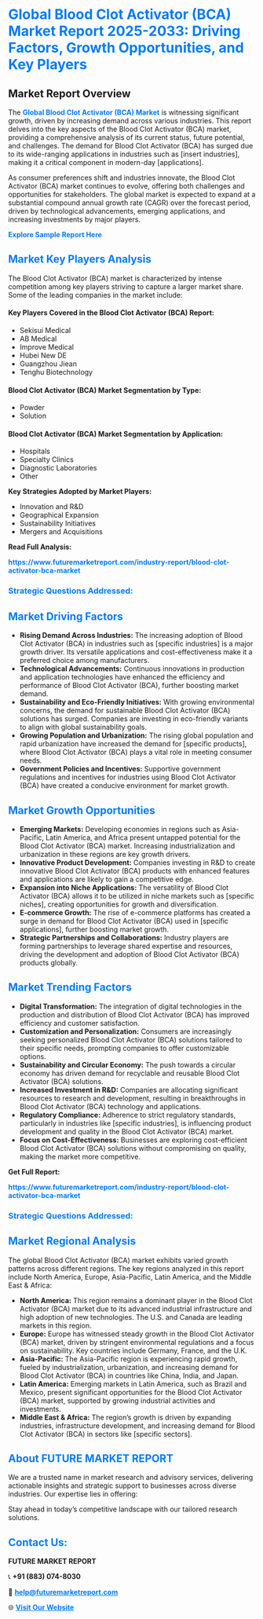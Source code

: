 <h1 style="color: #007BFF;">Global Blood Clot Activator (BCA) Market Report 2025-2033: Driving Factors, Growth Opportunities, and Key Players</h1>

<section id="overview">
<h2>Market Report Overview</h2>
<p>The <a href="https://www.futuremarketreport.com/industry-report/blood-clot-activator-bca-market" style="color: #007BFF; text-decoration: none;"><strong>Global Blood Clot Activator (BCA) Market</strong></a> is witnessing significant growth, driven by increasing demand across various industries. This report delves into the key aspects of the Blood Clot Activator (BCA) market, providing a comprehensive analysis of its current status, future potential, and challenges. The demand for Blood Clot Activator (BCA) has surged due to its wide-ranging applications in industries such as [insert industries], making it a critical component in modern-day [applications].</p>
<p>As consumer preferences shift and industries innovate, the Blood Clot Activator (BCA) market continues to evolve, offering both challenges and opportunities for stakeholders. The global market is expected to expand at a substantial compound annual growth rate (CAGR) over the forecast period, driven by technological advancements, emerging applications, and increasing investments by major players.</p>
</section>

<section id="overview">
<p><a href="https://www.futuremarketreport.com/request-sample/reportId=79692" style="color: #007BFF; text-decoration: none;"><strong>Explore Sample Report Here</strong></a></p>
</section>

<section id="key-players">
<h2 style="color: #007BFF;">Market Key Players Analysis</h2>
<p>The Blood Clot Activator (BCA) market is characterized by intense competition among key players striving to capture a larger market share. Some of the leading companies in the market include:</p>
<h4>Key Players Covered in the Blood Clot Activator (BCA) Report:</h4>
<ul><li>Sekisui Medical</li><li>AB Medical</li><li>Improve Medical</li><li>Hubei New DE</li><li>Guangzhou Jiean</li><li>Tenghu Biotechnology</li></ul>
<h4>Blood Clot Activator (BCA) Market Segmentation by Type:</h4>
<ul><li>Powder</li><li>Solution</li></ul>

<h4>Blood Clot Activator (BCA) Market Segmentation by Application:</h4>
<ul><li>Hospitals</li><li>Specialty Clinics</li><li>Diagnostic Laboratories</li><li>Other</li></ul>
<p><strong>Key Strategies Adopted by Market Players:</strong></p>
<ul>
<li>Innovation and R&D</li>
<li>Geographical Expansion</li>
<li>Sustainability Initiatives</li>
<li>Mergers and Acquisitions</li>
</ul>
</section>

<section>
<p><strong>Read Full Analysis: </strong></p><a href="https://www.futuremarketreport.com/industry-report/blood-clot-activator-bca-market" style="color: #007BFF; text-decoration: none;"><strong>https://www.futuremarketreport.com/industry-report/blood-clot-activator-bca-market</strong></a>
<h3 style="color: #007BFF;">Strategic Questions Addressed:</h3>
</section>

<section id="driving-factors">
<h2 style="color: #007BFF;">Market Driving Factors</h2>
<ul>
<li><strong>Rising Demand Across Industries:</strong> The increasing adoption of Blood Clot Activator (BCA) in industries such as [specific industries] is a major growth driver. Its versatile applications and cost-effectiveness make it a preferred choice among manufacturers.</li>
<li><strong>Technological Advancements:</strong> Continuous innovations in production and application technologies have enhanced the efficiency and performance of Blood Clot Activator (BCA), further boosting market demand.</li>
<li><strong>Sustainability and Eco-Friendly Initiatives:</strong> With growing environmental concerns, the demand for sustainable Blood Clot Activator (BCA) solutions has surged. Companies are investing in eco-friendly variants to align with global sustainability goals.</li>
<li><strong>Growing Population and Urbanization:</strong> The rising global population and rapid urbanization have increased the demand for [specific products], where Blood Clot Activator (BCA) plays a vital role in meeting consumer needs.</li>
<li><strong>Government Policies and Incentives:</strong> Supportive government regulations and incentives for industries using Blood Clot Activator (BCA) have created a conducive environment for market growth.</li>
</ul>
</section>

<section id="growth-opportunities">
<h2 style="color: #007BFF;">Market Growth Opportunities</h2>
<ul>
<li><strong>Emerging Markets:</strong> Developing economies in regions such as Asia-Pacific, Latin America, and Africa present untapped potential for the Blood Clot Activator (BCA) market. Increasing industrialization and urbanization in these regions are key growth drivers.</li>
<li><strong>Innovative Product Development:</strong> Companies investing in R&D to create innovative Blood Clot Activator (BCA) products with enhanced features and applications are likely to gain a competitive edge.</li>
<li><strong>Expansion into Niche Applications:</strong> The versatility of Blood Clot Activator (BCA) allows it to be utilized in niche markets such as [specific niches], creating opportunities for growth and diversification.</li>
<li><strong>E-commerce Growth:</strong> The rise of e-commerce platforms has created a surge in demand for Blood Clot Activator (BCA) used in [specific applications], further boosting market growth.</li>
<li><strong>Strategic Partnerships and Collaborations:</strong> Industry players are forming partnerships to leverage shared expertise and resources, driving the development and adoption of Blood Clot Activator (BCA) products globally.</li>
</ul>
</section>

<section id="trending-factors">
<h2 style="color: #007BFF;">Market Trending Factors</h2>
<ul>
<li><strong>Digital Transformation:</strong> The integration of digital technologies in the production and distribution of Blood Clot Activator (BCA) has improved efficiency and customer satisfaction.</li>
<li><strong>Customization and Personalization:</strong> Consumers are increasingly seeking personalized Blood Clot Activator (BCA) solutions tailored to their specific needs, prompting companies to offer customizable options.</li>
<li><strong>Sustainability and Circular Economy:</strong> The push towards a circular economy has driven demand for recyclable and reusable Blood Clot Activator (BCA) solutions.</li>
<li><strong>Increased Investment in R&D:</strong> Companies are allocating significant resources to research and development, resulting in breakthroughs in Blood Clot Activator (BCA) technology and applications.</li>
<li><strong>Regulatory Compliance:</strong> Adherence to strict regulatory standards, particularly in industries like [specific industries], is influencing product development and quality in the Blood Clot Activator (BCA) market.</li>
<li><strong>Focus on Cost-Effectiveness:</strong> Businesses are exploring cost-efficient Blood Clot Activator (BCA) solutions without compromising on quality, making the market more competitive.</li>
</ul>
</section>

<section>
<p><strong>Get Full Report: </strong></p><a href="https://www.futuremarketreport.com/industry-report/blood-clot-activator-bca-market" style="color: #007BFF; text-decoration: none;"><strong>https://www.futuremarketreport.com/industry-report/blood-clot-activator-bca-market</strong></a>
<h3 style="color: #007BFF;">Strategic Questions Addressed:</h3>
</section>


<section id="regional-analysis">
<h2 style="color: #007BFF;">Market Regional Analysis</h2>
<p>The global Blood Clot Activator (BCA) market exhibits varied growth patterns across different regions. The key regions analyzed in this report include North America, Europe, Asia-Pacific, Latin America, and the Middle East & Africa:</p>
<ul>
<li><strong>North America:</strong> This region remains a dominant player in the Blood Clot Activator (BCA) market due to its advanced industrial infrastructure and high adoption of new technologies. The U.S. and Canada are leading markets in this region.</li>
<li><strong>Europe:</strong> Europe has witnessed steady growth in the Blood Clot Activator (BCA) market, driven by stringent environmental regulations and a focus on sustainability. Key countries include Germany, France, and the U.K.</li>
<li><strong>Asia-Pacific:</strong> The Asia-Pacific region is experiencing rapid growth, fueled by industrialization, urbanization, and increasing demand for Blood Clot Activator (BCA) in countries like China, India, and Japan.</li>
<li><strong>Latin America:</strong> Emerging markets in Latin America, such as Brazil and Mexico, present significant opportunities for the Blood Clot Activator (BCA) market, supported by growing industrial activities and investments.</li>
<li><strong>Middle East & Africa:</strong> The region’s growth is driven by expanding industries, infrastructure development, and increasing demand for Blood Clot Activator (BCA) in sectors like [specific sectors].</li>
</ul>
</section>

<footer>
<h2 style="color: #007BFF;">About FUTURE MARKET REPORT</h2>
<p>We are a trusted name in market research and advisory services, delivering actionable insights and strategic support to businesses across diverse industries. Our expertise lies in offering:</p>

<p>Stay ahead in today’s competitive landscape with our tailored research solutions.</p>

<h2 style="color: #007BFF;">Contact Us:</h2>
<p><strong>FUTURE MARKET REPORT</strong></p>
<p>📞 <strong>+91 (883) 074-8030</strong></p>
<p>📧 <strong><a href="mailto:help@futuremarketreport.com" style="color: #007BFF;">help@futuremarketreport.com</a></strong></p>
<p>🌐 <strong><a href="https://www.futuremarketreport.com/" style="color: #007BFF;">Visit Our Website</a></strong></p>
</footer>